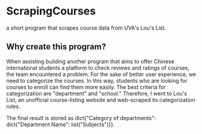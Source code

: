 # ScrapingCourses
a short program that scrapes course data from UVA's Lou's List.

## Why create this program?

When assisting building another program that aims to offer Chinese international students a platform to check reviews and ratings of courses, the team encountered a problem. For the sake of better user experience, we need to categorize the courses. In this way, students who are looking for courses to enroll can find them more easily. The best criteria for categorization are "department" and "school." Therefore, I went to Lou's List, an unofficial course-listing website and web-scraped its categorization rules. 

The final result is stored as dict{"Category of departments": dict{"Department Name": list("Subjects")}}.

